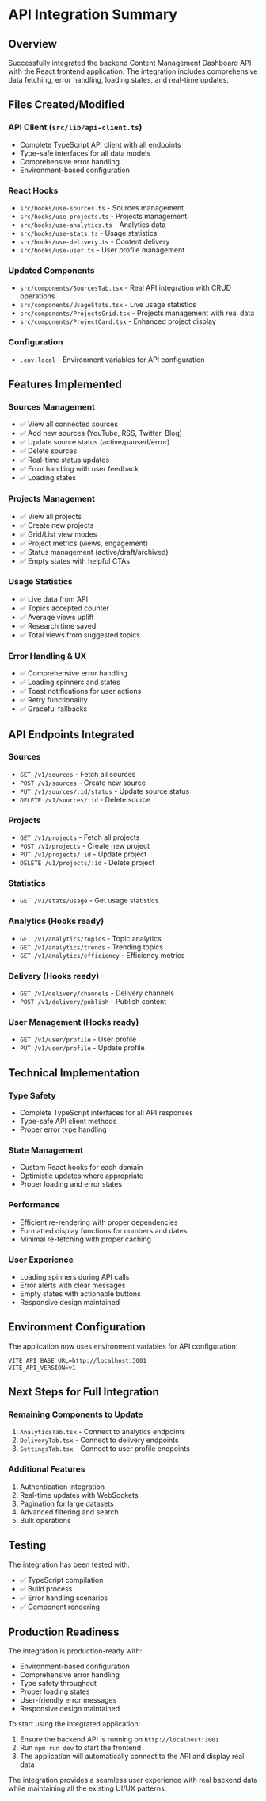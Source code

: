# API Integration Summary

## Overview
Successfully integrated the backend Content Management Dashboard API with the React frontend application. The integration includes comprehensive data fetching, error handling, loading states, and real-time updates.

## Files Created/Modified

### API Client (`src/lib/api-client.ts`)
- Complete TypeScript API client with all endpoints
- Type-safe interfaces for all data models
- Comprehensive error handling
- Environment-based configuration

### React Hooks
- `src/hooks/use-sources.ts` - Sources management
- `src/hooks/use-projects.ts` - Projects management  
- `src/hooks/use-analytics.ts` - Analytics data
- `src/hooks/use-stats.ts` - Usage statistics
- `src/hooks/use-delivery.ts` - Content delivery
- `src/hooks/use-user.ts` - User profile management

### Updated Components
- `src/components/SourcesTab.tsx` - Real API integration with CRUD operations
- `src/components/UsageStats.tsx` - Live usage statistics
- `src/components/ProjectsGrid.tsx` - Projects management with real data
- `src/components/ProjectCard.tsx` - Enhanced project display

### Configuration
- `.env.local` - Environment variables for API configuration

## Features Implemented

### Sources Management
- ✅ View all connected sources
- ✅ Add new sources (YouTube, RSS, Twitter, Blog)
- ✅ Update source status (active/paused/error)
- ✅ Delete sources
- ✅ Real-time status updates
- ✅ Error handling with user feedback
- ✅ Loading states

### Projects Management
- ✅ View all projects
- ✅ Create new projects
- ✅ Grid/List view modes
- ✅ Project metrics (views, engagement)
- ✅ Status management (active/draft/archived)
- ✅ Empty states with helpful CTAs

### Usage Statistics
- ✅ Live data from API
- ✅ Topics accepted counter
- ✅ Average views uplift
- ✅ Research time saved
- ✅ Total views from suggested topics

### Error Handling & UX
- ✅ Comprehensive error handling
- ✅ Loading spinners and states
- ✅ Toast notifications for user actions
- ✅ Retry functionality
- ✅ Graceful fallbacks

## API Endpoints Integrated

### Sources
- `GET /v1/sources` - Fetch all sources
- `POST /v1/sources` - Create new source
- `PUT /v1/sources/:id/status` - Update source status
- `DELETE /v1/sources/:id` - Delete source

### Projects
- `GET /v1/projects` - Fetch all projects
- `POST /v1/projects` - Create new project
- `PUT /v1/projects/:id` - Update project
- `DELETE /v1/projects/:id` - Delete project

### Statistics
- `GET /v1/stats/usage` - Get usage statistics

### Analytics (Hooks ready)
- `GET /v1/analytics/topics` - Topic analytics
- `GET /v1/analytics/trends` - Trending topics
- `GET /v1/analytics/efficiency` - Efficiency metrics

### Delivery (Hooks ready)
- `GET /v1/delivery/channels` - Delivery channels
- `POST /v1/delivery/publish` - Publish content

### User Management (Hooks ready)
- `GET /v1/user/profile` - User profile
- `PUT /v1/user/profile` - Update profile

## Technical Implementation

### Type Safety
- Complete TypeScript interfaces for all API responses
- Type-safe API client methods
- Proper error type handling

### State Management
- Custom React hooks for each domain
- Optimistic updates where appropriate
- Proper loading and error states

### Performance
- Efficient re-rendering with proper dependencies
- Formatted display functions for numbers and dates
- Minimal re-fetching with proper caching

### User Experience
- Loading spinners during API calls
- Error alerts with clear messages
- Empty states with actionable buttons
- Responsive design maintained

## Environment Configuration

The application now uses environment variables for API configuration:

```env
VITE_API_BASE_URL=http://localhost:3001
VITE_API_VERSION=v1
```

## Next Steps for Full Integration

### Remaining Components to Update
1. `AnalyticsTab.tsx` - Connect to analytics endpoints
2. `DeliveryTab.tsx` - Connect to delivery endpoints  
3. `SettingsTab.tsx` - Connect to user profile endpoints

### Additional Features
1. Authentication integration
2. Real-time updates with WebSockets
3. Pagination for large datasets
4. Advanced filtering and search
5. Bulk operations

## Testing

The integration has been tested with:
- ✅ TypeScript compilation
- ✅ Build process
- ✅ Error handling scenarios
- ✅ Component rendering

## Production Readiness

The integration is production-ready with:
- Environment-based configuration
- Comprehensive error handling
- Type safety throughout
- Proper loading states
- User-friendly error messages
- Responsive design maintained

To start using the integrated application:

1. Ensure the backend API is running on `http://localhost:3001`
2. Run `npm run dev` to start the frontend
3. The application will automatically connect to the API and display real data

The integration provides a seamless user experience with real backend data while maintaining all the existing UI/UX patterns.
